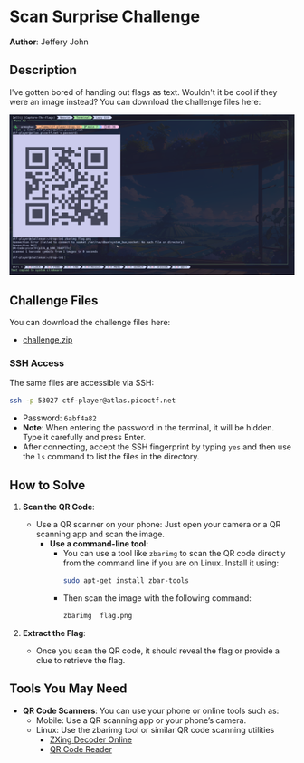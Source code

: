 # Scan Surprise Challenge

**Author**: Jeffery John

## Description

I've gotten bored of handing out flags as text. Wouldn't it be cool if they were an image instead?
You can download the challenge files here:

![Preview](ScanSurprise.png)

## Challenge Files

You can download the challenge files here:

- [challenge.zip](https://artifacts.picoctf.net/c_atlas/16/challenge.zip)

### SSH Access

The same files are accessible via SSH:

```bash
ssh -p 53027 ctf-player@atlas.picoctf.net
```

- Password: `6abf4a82`
- **Note**: When entering the password in the terminal, it will be hidden. Type it carefully and press Enter.
- After connecting, accept the SSH fingerprint by typing `yes` and then use the `ls` command to list the files in the directory.

## How to Solve

1. **Scan the QR Code**:
   - Use a QR scanner on your phone: Just open your camera or a QR scanning app and scan the image.
      - **Use a command-line tool:**
        - You can use a tool like `zbarimg` to scan the QR code directly from the command line if you are on Linux. Install it using:
            ```bash
            sudo apt-get install zbar-tools
            ```
        - Then scan the image with the following command:
            ```bash
            zbarimg  flag.png
            ```
   
2. **Extract the Flag**:
   - Once you scan the QR code, it should reveal the flag or provide a clue to retrieve the flag.

## Tools You May Need

- **QR Code Scanners**: You can use your phone or online tools such as:
    - Mobile: Use a QR scanning app or your phone’s camera.
    - Linux: Use the zbarimg tool or similar QR code scanning utilities
      - [ZXing Decoder Online](https://zxing.org/w/decode.jspx)
      - [QR Code Reader](https://webqr.com/)
